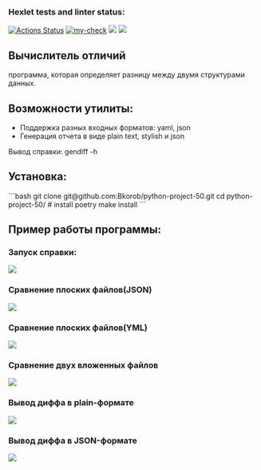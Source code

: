 ### Hexlet tests and linter status:
[![Actions Status](https://github.com/Bkorob/python-project-50/workflows/hexlet-check/badge.svg)](https://github.com/Bkorob/python-project-50/actions)
[![my-check](https://github.com/Bkorob/python-project-50/actions/workflows/my-check.yml/badge.svg)](https://github.com/Bkorob/python-project-50/actions/workflows/my-check.yml)
<a href="https://codeclimate.com/github/Bkorob/python-project-50/maintainability"><img src="https://api.codeclimate.com/v1/badges/944601b15d52bc6fcc84/maintainability" /></a>
<a href="https://codeclimate.com/github/Bkorob/python-project-50/test_coverage"><img src="https://api.codeclimate.com/v1/badges/944601b15d52bc6fcc84/test_coverage" /></a>

<main>
<div>
  <h2>Вычислитель отличий</h2>
  <p>программа, которая определяет разницу между двумя структурами данных.</p>
</div>
<section>
  <h2>Возможности утилиты:</h2>
  <ul>
    <li>Поддержка разных входных форматов: yaml, json</li>
    <li>Генерация отчета в виде plain text, stylish и json</li>
  </ul>
  <p>Вывод справки: gendiff -h</p>
</section>
<section>
  <h2>Установка:</h2>
  ```bash
git clone git@github.com:Bkorob/python-project-50.git
cd python-project-50/
# install poetry
make install
```
</section>
<h2>Пример работы программы:</h2>
<h3>Запуск справки:</h3>
<a href="https://asciinema.org/a/4ZLLD5CUkrPIrUy9sSUe7O8D5" target="_blank"><img src="https://asciinema.org/a/4ZLLD5CUkrPIrUy9sSUe7O8D5.svg" /></a>
<h3>Сравнение плоских файлов(JSON)</h3>
<a href="https://asciinema.org/a/BaGwp3jN0swtFBKLT48hoiOaO" target="_blank"><img src="https://asciinema.org/a/BaGwp3jN0swtFBKLT48hoiOaO.svg" /></a>
<h3>Сравнение плоских файлов(YML)</h3>
<a href="https://asciinema.org/a/qUxF8L64ebrpRppFFRCP8h795" target="_blank"><img src="https://asciinema.org/a/qUxF8L64ebrpRppFFRCP8h795.svg" /></a>
<h3>Сравнение двух вложенных файлов</h3>
<a href="https://asciinema.org/a/dm58Qr8fu4fkp36qgM5gLDOis" target="_blank"><img src="https://asciinema.org/a/dm58Qr8fu4fkp36qgM5gLDOis.svg" /></a>
<h3>Вывод диффа в plain-формате</h3>
<a href="https://asciinema.org/a/FF6G712aMIcIOA64E3zbpKPyM" target="_blank"><img src="https://asciinema.org/a/FF6G712aMIcIOA64E3zbpKPyM.svg" /></a>
<h3>Вывод диффа в JSON-формате</h3>
<a href="https://asciinema.org/a/3Ci99JvVLppnfa5PCbhEYtgEn" target="_blank"><img src="https://asciinema.org/a/3Ci99JvVLppnfa5PCbhEYtgEn.svg" /></a>
<section>

</section>
</main>
